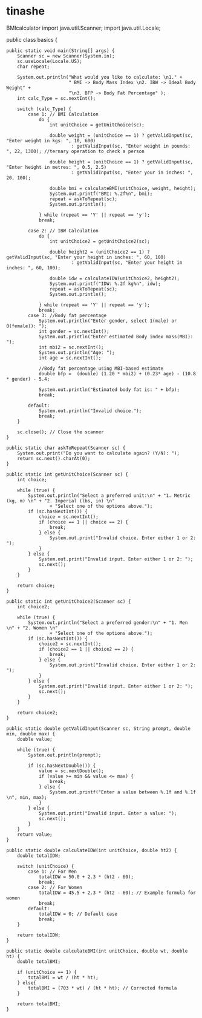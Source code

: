 # tinashe
BMIcalculator
import java.util.Scanner;
import java.util.Locale;

public class basics {

    public static void main(String[] args) {
        Scanner sc = new Scanner(System.in);
        sc.useLocale(Locale.US);
        char repeat;

        System.out.println("What would you like to calculate: \n1." + 
		                   " BMI -> Body Mass Index \n2. IBW -> Ideal Body Weight" +
						   "\n3. BFP -> Body Fat Percentage" );
        int calc_Type = sc.nextInt();

        switch (calc_Type) {
            case 1: // BMI Calculation
                do {
                    int unitChoice = getUnitChoice(sc);

                    double weight = (unitChoice == 1) ? getValidInput(sc, "Enter weight in kgs: ", 10, 600)
                            : getValidInput(sc, "Enter weight in pounds: ", 22, 1300); //ternary operation to check a person

                    double height = (unitChoice == 1) ? getValidInput(sc, "Enter height in metres: ", 0.5, 2.5)
                            : getValidInput(sc, "Enter your in inches: ", 20, 100);

                    double bmi = calculateBMI(unitChoice, weight, height);
                    System.out.printf("BMI: %.2f%n", bmi);
                    repeat = askToRepeat(sc);
                    System.out.println();

                } while (repeat == 'Y' || repeat == 'y');
                break;

            case 2: // IBW Calculation
                do {
                    int unitChoice2 = getUnitChoice2(sc);

                    double height2 = (unitChoice2 == 1) ? getValidInput(sc, "Enter your height in inches: ", 60, 100)
                            : getValidInput(sc, "Enter your height in inches: ", 60, 100);

                    double idw = calculateIDW(unitChoice2, height2);
                    System.out.printf("IDW: %.2f kg%n", idw);
                    repeat = askToRepeat(sc);
                    System.out.println();

                } while (repeat == 'Y' || repeat == 'y');
                break;
			case 3: //Body fat percentage
			    System.out.println("Enter gender, select 1(male) or 0(female)): ");
				int gender = sc.nextInt();
				System.out.println("Enter estimated Body index mass(MBI): ");
				int mbi2 = sc.nextInt();
				System.out.println("Age: ");
				int age = sc.nextInt();
				
				//Body fat percentage using MBI-based estimate
				double bfp =  (double) (1.20 * mbi2) + (0.23* age) - (10.8 * gender) - 5.4;
				
				System.out.println("Estimated body fat is: " + bfp);
			    break;

            default:
                System.out.println("Invalid choice.");
                break;
        }

        sc.close(); // Close the scanner
    }

    public static char askToRepeat(Scanner sc) {
        System.out.print("Do you want to calculate again? (Y/N): ");
        return sc.next().charAt(0);
    }

    public static int getUnitChoice(Scanner sc) {
        int choice;

        while (true) {
            System.out.println("Select a preferred unit:\n" + "1. Metric (kg, m) \n" + "2. Imperial (lbs, in) \n"
                    + "Select one of the options above.");
            if (sc.hasNextInt()) {
                choice = sc.nextInt();
                if (choice == 1 || choice == 2) {
                    break;
                } else {
                    System.out.print("Invalid choice. Enter either 1 or 2: ");
                }
            } else {
                System.out.print("Invalid input. Enter either 1 or 2: ");
                sc.next();
            }
        }

        return choice;
    }

    public static int getUnitChoice2(Scanner sc) {
        int choice2;

        while (true) {
            System.out.println("Select a preferred gender:\n" + "1. Men \n" + "2. Women \n"
                    + "Select one of the options above.");
            if (sc.hasNextInt()) {
                choice2 = sc.nextInt();
                if (choice2 == 1 || choice2 == 2) {
                    break;
                } else {
                    System.out.print("Invalid choice. Enter either 1 or 2: ");
                }
            } else {
                System.out.print("Invalid input. Enter either 1 or 2: ");
                sc.next();
            }
        }

        return choice2;
    }

    public static double getValidInput(Scanner sc, String prompt, double min, double max) {
        double value;

        while (true) {
            System.out.println(prompt);

            if (sc.hasNextDouble()) {
                value = sc.nextDouble();
                if (value >= min && value <= max) {
                    break;
                } else {
                    System.out.printf("Enter a value between %.1f and %.1f \n", min, max);
                }
            } else {
                System.out.print("Invalid input. Enter a value: ");
                sc.next();
            }
        }
        return value;
    }

    public static double calculateIDW(int unitChoice, double ht2) {
        double totalIDW;

        switch (unitChoice) {
            case 1: // For Men
                totalIDW = 50.0 + 2.3 * (ht2 - 60);
                break;
            case 2: // For Women
                totalIDW = 45.5 + 2.3 * (ht2 - 60); // Example formula for women
                break;
            default:
                totalIDW = 0; // Default case
                break;
        }

        return totalIDW;
    }

    public static double calculateBMI(int unitChoice, double wt, double ht) {
        double totalBMI;

        if (unitChoice == 1) {
            totalBMI = wt / (ht * ht);
        } else{
            totalBMI = (703 * wt) / (ht * ht); // Corrected formula
        }

        return totalBMI;
    }
